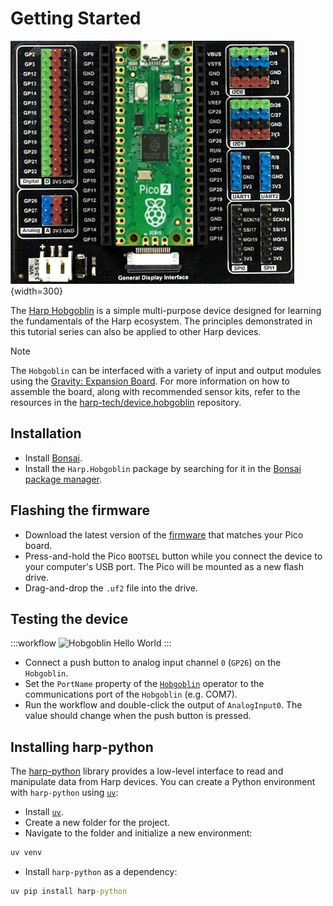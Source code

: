 # Getting Started

![Harp Hobgoblin Pico2](../images/device-hobgoblin-pico2.png){width=300}

The [Harp Hobgoblin](https://github.com/harp-tech/device.hobgoblin) is a simple multi-purpose device designed for learning the fundamentals of the Harp ecosystem. The principles demonstrated in this tutorial series can also be applied to other Harp devices.

> [!NOTE]
> The `Hobgoblin` can be interfaced with a variety of input and output modules using the [Gravity: Expansion Board](https://www.dfrobot.com/product-2393.html). For more information on how to assemble the board, along with recommended sensor kits, refer to the resources in the [harp-tech/device.hobgoblin](https://github.com/harp-tech/device.hobgoblin) repository.

## Installation

- Install [Bonsai](https://bonsai-rx.org/docs/articles/installation.html).
- Install the `Harp.Hobgoblin` package by searching for it in the [Bonsai package manager](https://bonsai-rx.org/docs/articles/packages.html).

## Flashing the firmware

- Download the latest version of the [firmware](https://github.com/harp-tech/device.hobgoblin/releases/) that matches your Pico board.
- Press-and-hold the Pico `BOOTSEL` button while you connect the device to your computer's USB port. The Pico will be mounted as a new flash drive.
- Drag-and-drop the `.uf2` file into the drive.

## Testing the device

:::workflow
![Hobgoblin Hello World](~/workflows/hobgoblin-helloworld.bonsai)
:::

- Connect a push button to analog input channel `0` (`GP26`) on the `Hobgoblin`.
- Set the `PortName` property of the [`Hobgoblin`](xref:Harp.Hobgoblin.Device) operator to the communications port of the `Hobgoblin` (e.g. COM7).
- Run the workflow and double-click the output of `AnalogInput0`. The value should change when the push button is pressed.

## Installing harp-python

The [harp-python](../articles/python.md) library provides a low-level interface to read and manipulate data from Harp devices. You can create a Python environment with `harp-python` using [`uv`](https://docs.astral.sh/uv/):

- Install [`uv`](https://docs.astral.sh/uv/).
- Create a new folder for the project.
- Navigate to the folder and initialize a new environment:

```cmd
uv venv
```

- Install `harp-python` as a dependency:

```cmd
uv pip install harp-python 
```